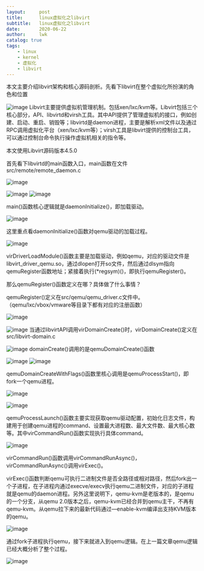 ```yaml
---
layout:     post
title:      linux虚拟化之libvirt
subtitle:   linux虚拟化之libvirt
date:       2020-06-22
author:     lwk
catalog: true
tags:
    - linux
    - kernel
    - 虚拟化
    - libvirt
---
```

本文主要介绍libvirt架构和核心源码剖析。先看下libvirt在整个虚拟化所扮演的角色和位置

![image](https://user-images.githubusercontent.com/36918717/177023975-5945c8ec-d350-4b76-bc65-4b296f26b436.png)
Libvirt主要提供虚拟机管理机制。包括xen/lxc/kvm等。Libvirt包括三个核心部分，API、libvirtd和virsh工具。其中API提供了管理虚拟机的接口，例如创建、启动、重启、销毁等；libvirtd是daemon进程，主要是解析xml文件以及通过RPC调用虚拟化平台（xen/lxc/kvm等）；virsh工具是libvirt提供的控制台工具，可以通过控制台命令执行操作虚拟机相关的指令等。

本文使用Libvirt源码版本4.5.0

首先看下libvirtd的main函数入口，main函数在文件src/remote/remote_daemon.c

![image](https://user-images.githubusercontent.com/36918717/177023979-68fc457b-ff68-4a89-bfac-b8b0fde7c30c.png)

![image](https://user-images.githubusercontent.com/36918717/177023982-750befe1-633e-4447-9561-231bab63bb78.png)
![image](https://user-images.githubusercontent.com/36918717/177023985-fa682b4b-120a-4e49-9c91-9dc0db409ce2.png)


main()函数核心逻辑就是daemonInitialize()，即加载驱动。

![image](https://user-images.githubusercontent.com/36918717/177023989-93da85d9-f096-4886-abcd-c870cad6aa21.png)

这里重点看daemonInitialize()函数对qemu驱动的加载过程。

![image](https://user-images.githubusercontent.com/36918717/177023994-82164262-9385-46bd-b09c-c00613c9b29c.png)

virDriverLoadModule()函数主要是加载驱动，例如qemu，对应的驱动文件是libvirt_driver_qemu.so，通过dlopen打开so文件，然后通过dlsym指向qemuRegister函数地址；紧接着执行(*regsym)()，即执行qemuRegister()。

那么qemuRegister()函数定义在哪？具体做了什么事情？

qemuRegister()定义在src/qemu/qemu_driver.c文件中。（qemu/lxc/vbox/vmware等目录下都有对应的注册函数）

![image](https://user-images.githubusercontent.com/36918717/177023998-7a1ee57f-1b2a-4bb9-a3df-7af65727bf48.png)

![image](https://user-images.githubusercontent.com/36918717/177024001-353256a2-c125-42e7-9a1a-aa857b64d095.png)
当通过libvirtAPI调用virDomainCreate()时，virDomainCreate()定义在src/libvirt-domain.c

![image](https://user-images.githubusercontent.com/36918717/177024003-ea927dca-3d2c-4d41-9333-c110f1f7d56f.png)
domainCreate()调用的是qemuDomainCreate()函数

![image](https://user-images.githubusercontent.com/36918717/177024006-9b1e1b5b-a3d3-45a5-a993-0e4f62bbcf3d.png)
![image](https://user-images.githubusercontent.com/36918717/177024010-fc126e2d-a52d-4ccb-972e-0987593b86ec.png)

qemuDomainCreateWithFlags()函数里核心调用是qemuProcessStart()，即fork一个qemu进程。


![image](https://user-images.githubusercontent.com/36918717/177024014-84ced124-80af-4996-a159-7c782a64a3a6.png)

![image](https://user-images.githubusercontent.com/36918717/177024017-2a620651-e9a8-4d57-a9c8-597e19310558.png)


qemuProcessLaunch()函数主要实现获取qemu驱动配置，初始化日志文件，构建用于创建qemu进程的command、设置最大进程数、最大文件数、最大核心数等。其中virCommandRun()函数实现执行具体command。

![image](https://user-images.githubusercontent.com/36918717/177024021-ee0d9adb-8b55-49d9-9dfe-c4715536743b.png)





virCommandRun()函数调用virCommandRunAsync()，virCommandRunAsync()调用virExec()。

virExec()函数判断qemu可执行二进制文件是否全路径或相对路径，然后fork出一个子进程，在子进程内通过execve/execv执行qemu二进制文件，对应的子进程就是qemu的daemon进程。另外这里说明下，qemu-kvm是老版本的，是qemu的一个分支，从qemu 2.0版本之后，qemu-kvm已经合并到qemu主干，不再有qemu-kvm。从qemu拉下来的最新代码通过—enable-kvm编译出支持KVM版本的qemu。




![image](https://user-images.githubusercontent.com/36918717/177024024-838de532-958f-4086-b4b9-057d1d7cb533.png)

通过fork子进程执行qemu，接下来就进入到qemu逻辑。在上一篇文章qemu逻辑已经大概分析了整个过程。


![image](https://user-images.githubusercontent.com/36918717/177024027-bc711bdc-555b-42b4-b85f-575f5c46059a.png)






